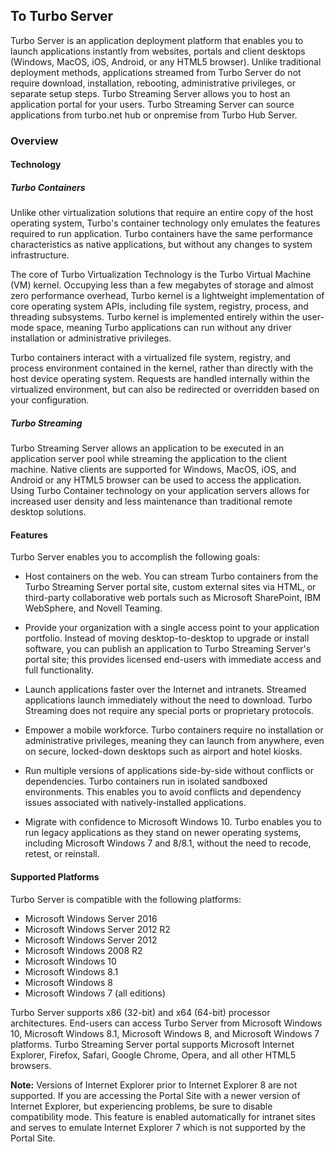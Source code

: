 ## To Turbo Server

Turbo Server is an application deployment platform that enables you to launch applications instantly from websites, portals and client desktops (Windows, MacOS, iOS, Android, or any HTML5 browser). Unlike traditional deployment methods, applications streamed from Turbo Server do not require download, installation, rebooting, administrative privileges, or separate setup steps. Turbo Streaming Server allows you to host an application portal for your users. Turbo Streaming Server can source applications from turbo.net hub or onpremise from Turbo Hub Server.

### Overview

#### Technology

##### Turbo Containers

Unlike other virtualization solutions that require an entire copy of the host operating system, Turbo's container technology only emulates the features required to run application. Turbo containers have the same performance characteristics as native applications, but without any changes to system infrastructure.

The core of Turbo Virtualization Technology is the Turbo Virtual Machine (VM) kernel. Occupying less than a few megabytes of storage and almost zero performance overhead, Turbo kernel is a lightweight implementation of core operating system APIs, including file system, registry, process, and threading subsystems. Turbo kernel is implemented entirely within the user-mode space, meaning Turbo applications can run without any driver installation or administrative privileges.

Turbo containers interact with a virtualized file system, registry, and process environment contained in the kernel, rather than directly with the host device operating system. Requests are handled internally within the virtualized environment, but can also be redirected or overridden based on your configuration.

##### Turbo Streaming

Turbo Streaming Server allows an application to be executed in an application server pool while streaming the application to the client machine. Native clients are supported for Windows, MacOS, iOS, and Android or any HTML5 browser can be used to access the application. Using Turbo Container technology on your application servers allows for increased user density and less maintenance than traditional remote desktop solutions.

#### Features

Turbo Server enables you to accomplish the following goals:

- Host containers on the web. You can stream Turbo containers from the Turbo Streaming Server portal site, custom external sites via HTML, or third-party collaborative web portals such as Microsoft SharePoint, IBM WebSphere, and Novell Teaming.

- Provide your organization with a single access point to your application portfolio. Instead of moving desktop-to-desktop to upgrade or install software, you can publish an application to Turbo Streaming Server's portal site; this provides licensed end-users with immediate access and full functionality.

- Launch applications faster over the Internet and intranets. Streamed applications launch immediately without the need to download. Turbo Streaming does not require any special ports or proprietary protocols.

- Empower a mobile workforce. Turbo containers require no installation or administrative privileges, meaning they can launch from anywhere, even on secure, locked-down desktops such as airport and hotel kiosks.

- Run multiple versions of applications side-by-side without conflicts or dependencies. Turbo containers run in isolated sandboxed environments. This enables you to avoid conflicts and dependency issues associated with natively-installed applications.

- Migrate with confidence to Microsoft Windows 10. Turbo enables you to run legacy applications as they stand on newer operating systems, including Microsoft Windows 7 and 8/8.1, without the need to recode, retest, or reinstall.

#### Supported Platforms

Turbo Server is compatible with the following platforms:

- Microsoft Windows Server 2016
- Microsoft Windows Server 2012 R2
- Microsoft Windows Server 2012
- Microsoft Windows 2008 R2
- Microsoft Windows 10
- Microsoft Windows 8.1
- Microsoft Windows 8
- Microsoft Windows 7 (all editions)

Turbo Server supports x86 (32-bit) and x64 (64-bit) processor architectures. End-users can access Turbo Server from Microsoft Windows 10, Microsoft Windows 8.1, Microsoft Windows 8, and Microsoft Windows 7 platforms. Turbo Streaming Server portal supports Microsoft Internet Explorer, Firefox, Safari, Google Chrome, Opera, and all other HTML5 browsers.

**Note:** Versions of Internet Explorer prior to Internet Explorer 8 are not supported. If you are accessing the Portal Site with a newer version of Internet Explorer, but experiencing problems, be sure to disable compatibility mode. This feature is enabled automatically for intranet sites and serves to emulate Internet Explorer 7 which is not supported by the Portal Site.
